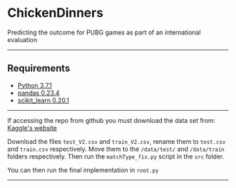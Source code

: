 # ChickenDinners
Predicting the outcome for PUBG games as part of an international evaluation

---
## Requirements
- [Python 3.7.1](https://www.python.org/downloads/release/python-371/)
- [pandas 0.23.4](https://pandas.pydata.org/)
- [scikit_learn 0.20.1](https://scikit-learn.org/stable/index.html)
---

If accessing the repo from github you must download the data set from:
 [Kaggle's website](https://www.kaggle.com/c/pubg-finish-placement-prediction/data)
 
Download the files `test_V2.csv` and `train_V2.csv`, rename them to `test.csv` and `train.csv` respectively.
Move them to the `/data/test/` and `/data/train` folders respectively. Then run the `matchType_fix.py` script in the `src` folder.

You can then run the final implementation in `root.py`

---

